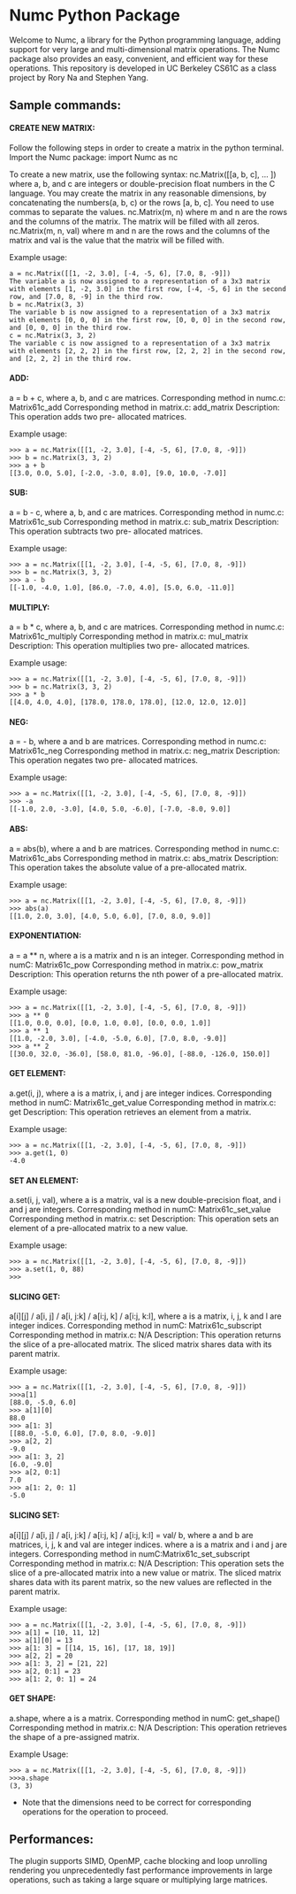 # Numc Python Package

Welcome to Numc, a library for the Python programming language, adding support for very large and multi-dimensional matrix operations. The Numc package also provides an easy, convenient, and efficient way for these operations. This repository is developed in UC Berkeley CS61C as a class project by Rory Na and Stephen Yang.

## Sample commands:

#### CREATE NEW MATRIX:
Follow the following steps in order to create a matrix in the python terminal.
Import the Numc package: import Numc as nc

To create a new matrix, use the following syntax:
nc.Matrix([[a, b, c], … ]) where a, b, and c are integers or double-precision float numbers in the C language. You may create the matrix in any reasonable dimensions, by concatenating the numbers(a, b, c) or the rows [a, b, c]. You need to use commas to separate the values.
nc.Matrix(m, n) where m and n are the rows and the columns of the matrix. The matrix will be filled with all zeros. 
nc.Matrix(m, n, val) where m and n are the rows and the columns of the matrix and val is the value that the matrix will be filled with.

Example usage: 
~~~ 
a = nc.Matrix([[1, -2, 3.0], [-4, -5, 6], [7.0, 8, -9]])
The variable a is now assigned to a representation of a 3x3 matrix with elements [1, -2, 3.0] in the first row, [-4, -5, 6] in the second row, and [7.0, 8, -9] in the third row.
b = nc.Matrix(3, 3)
The variable b is now assigned to a representation of a 3x3 matrix with elements [0, 0, 0] in the first row, [0, 0, 0] in the second row, and [0, 0, 0] in the third row.
c = nc.Matrix(3, 3, 2)
The variable c is now assigned to a representation of a 3x3 matrix with elements [2, 2, 2] in the first row, [2, 2, 2] in the second row, and [2, 2, 2] in the third row.
~~~ 
#### ADD: 
a = b + c, where a, b, and c are matrices.
Corresponding method in numc.c: Matrix61c_add
Corresponding method in matrix.c: add_matrix
Description: This operation adds two pre- allocated matrices.

Example usage: 
~~~ 
>>> a = nc.Matrix([[1, -2, 3.0], [-4, -5, 6], [7.0, 8, -9]])
>>> b = nc.Matrix(3, 3, 2)
>>> a + b
[[3.0, 0.0, 5.0], [-2.0, -3.0, 8.0], [9.0, 10.0, -7.0]]
~~~ 
#### SUB: 
a = b - c, where a, b, and c are matrices.
Corresponding method in numc.c: Matrix61c_sub
Corresponding method in matrix.c: sub_matrix
Description: This operation subtracts two pre- allocated matrices.

Example usage: 
~~~ 
>>> a = nc.Matrix([[1, -2, 3.0], [-4, -5, 6], [7.0, 8, -9]])
>>> b = nc.Matrix(3, 3, 2)
>>> a - b
[[-1.0, -4.0, 1.0], [86.0, -7.0, 4.0], [5.0, 6.0, -11.0]]
~~~ 

#### MULTIPLY: 
a = b * c, where a, b, and c are matrices.
Corresponding method in numc.c: Matrix61c_multiply
Corresponding method in matrix.c: mul_matrix
Description: This operation multiplies two pre- allocated matrices.

Example usage:
~~~ 
>>> a = nc.Matrix([[1, -2, 3.0], [-4, -5, 6], [7.0, 8, -9]])
>>> b = nc.Matrix(3, 3, 2)
>>> a * b
[[4.0, 4.0, 4.0], [178.0, 178.0, 178.0], [12.0, 12.0, 12.0]]
~~~ 

#### NEG: 
a = - b, where a and b are matrices.
Corresponding method in numc.c: Matrix61c_neg
Corresponding method in matrix.c: neg_matrix
Description: This operation negates two pre- allocated matrices.

Example usage:
~~~ 
>>> a = nc.Matrix([[1, -2, 3.0], [-4, -5, 6], [7.0, 8, -9]])
>>> -a
[[-1.0, 2.0, -3.0], [4.0, 5.0, -6.0], [-7.0, -8.0, 9.0]]
~~~ 

#### ABS: 
a = abs(b), where a and b are matrices.
Corresponding method in numc.c: Matrix61c_abs
Corresponding method in matrix.c: abs_matrix
Description: This operation takes the absolute value of a pre-allocated matrix.

Example usage:
~~~ 
>>> a = nc.Matrix([[1, -2, 3.0], [-4, -5, 6], [7.0, 8, -9]])
>>> abs(a)
[[1.0, 2.0, 3.0], [4.0, 5.0, 6.0], [7.0, 8.0, 9.0]]
~~~ 

#### EXPONENTIATION: 
a = a ** n, where a is a matrix and n is an integer.
Corresponding method in numC: Matrix61c_pow
Corresponding method in matrix.c: pow_matrix
Description: This operation returns the nth power of a pre-allocated matrix.

Example usage:
~~~ 
>>> a = nc.Matrix([[1, -2, 3.0], [-4, -5, 6], [7.0, 8, -9]])
>>> a ** 0
[[1.0, 0.0, 0.0], [0.0, 1.0, 0.0], [0.0, 0.0, 1.0]]
>>> a ** 1
[[1.0, -2.0, 3.0], [-4.0, -5.0, 6.0], [7.0, 8.0, -9.0]]
>>> a ** 2
[[30.0, 32.0, -36.0], [58.0, 81.0, -96.0], [-88.0, -126.0, 150.0]]
~~~ 
#### GET ELEMENT: 
a.get(i, j), where a is a matrix, i, and j are integer indices. 
Corresponding method in numC: Matrix61c_get_value
Corresponding method in matrix.c: get
Description: This operation retrieves an element from a matrix.

Example usage:
~~~ 
>>> a = nc.Matrix([[1, -2, 3.0], [-4, -5, 6], [7.0, 8, -9]])
>>> a.get(1, 0)
-4.0
~~~ 
#### SET AN ELEMENT: 
a.set(i, j, val), where a is a matrix, val is a new double-precision float, and i and j are integers.
Corresponding method in numC: Matrix61c_set_value
Corresponding method in matrix.c: set
Description: This operation sets an element of a pre-allocated matrix to a new value.

Example usage:
~~~ 
>>> a = nc.Matrix([[1, -2, 3.0], [-4, -5, 6], [7.0, 8, -9]])
>>> a.set(1, 0, 88)
>>>
~~~ 

#### SLICING GET: 
a[i][j] / a[i, j] / a[i, j:k] / a[i:j, k] / a[i:j, k:l], where a is a matrix, i, j, k and l are integer indices.
Corresponding method in numC: Matrix61c_subscript
Corresponding method in matrix.c: N/A
Description: This operation returns the slice of a pre-allocated matrix. The sliced matrix shares data with its parent matrix.

Example usage:
~~~ 
>>> a = nc.Matrix([[1, -2, 3.0], [-4, -5, 6], [7.0, 8, -9]])
>>>a[1]
[88.0, -5.0, 6.0]
>>> a[1][0]
88.0
>>> a[1: 3]
[[88.0, -5.0, 6.0], [7.0, 8.0, -9.0]]
>>> a[2, 2]
-9.0
>>> a[1: 3, 2]
[6.0, -9.0]
>>> a[2, 0:1]
7.0
>>> a[1: 2, 0: 1]
-5.0
~~~ 

#### SLICING SET: 
a[i][j] / a[i, j] / a[i, j:k] / a[i:j, k] / a[i:j, k:l] = val/ b, where a and b are matrices, i, j, k and val are integer indices.
where a is a matrix and i and j are integers.
Corresponding method in numC:Matrix61c_set_subscript
Corresponding method in matrix.c: N/A
Description: This operation sets the slice of a pre-allocated matrix into a new value or matrix. The sliced matrix shares data with its parent matrix, so the new values are reflected in the parent matrix.

Example usage:
~~~ 
>>> a = nc.Matrix([[1, -2, 3.0], [-4, -5, 6], [7.0, 8, -9]])
>>> a[1] = [10, 11, 12]
>>> a[1][0] = 13
>>> a[1: 3] = [[14, 15, 16], [17, 18, 19]]
>>> a[2, 2] = 20
>>> a[1: 3, 2] = [21, 22]
>>> a[2, 0:1] = 23
>>> a[1: 2, 0: 1] = 24
~~~ 

#### GET SHAPE: 
a.shape, where a is a matrix.
Corresponding method in numC: get_shape()
Corresponding method in matrix.c: N/A
Description: This operation retrieves the shape of a pre-assigned matrix.

Example Usage:
~~~ 
>>> a = nc.Matrix([[1, -2, 3.0], [-4, -5, 6], [7.0, 8, -9]])
>>>a.shape
(3, 3)
~~~ 
* Note that the dimensions need to be correct for corresponding operations for the operation to proceed.

## Performances:
The plugin supports SIMD, OpenMP, cache blocking and loop unrolling rendering you unprecedentedly fast performance improvements in large operations, such as taking a large square or multiplying large matrices.




